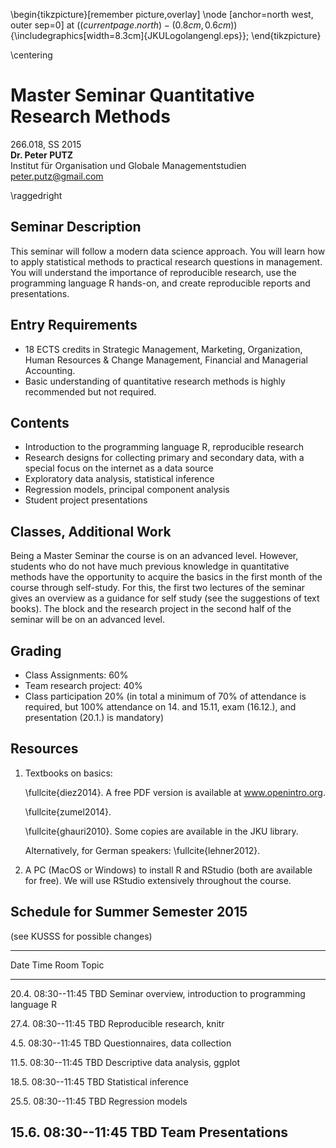 <!--pandoc
s:
H: jku_letter.preamble
t: latex
latex-engine: pdflatex
o: sylabus_ss15.tex
-->
\begin{tikzpicture}[remember picture,overlay]
\node [anchor=north west, outer sep=0]  at ($(current page.north)-(0.8cm, 0.6cm)$)
 {\includegraphics[width=8.3cm]{JKULogolangengl.eps}};
\end{tikzpicture} 

\centering

# Master Seminar Quantitative Research Methods

266.018, SS 2015    
**Dr. Peter PUTZ**  
Institut für Organisation und Globale Managementstudien   
peter.putz@gmail.com

\raggedright




## Seminar Description

This seminar will follow a modern data science approach. You will learn how to apply statistical methods to practical research questions in management. You will understand the importance of reproducible research, use the programming language R hands-on, and create reproducible reports and presentations.

## Entry Requirements

- 18 ECTS credits in Strategic Management, Marketing, Organization, Human Resources & Change Management, Financial and Managerial Accounting.
- Basic understanding of quantitative research methods is highly recommended but not required.


## Contents

  - Introduction to the programming language R, reproducible research
  - Research designs for collecting primary and secondary data, with a special focus on the internet as a data source
  - Exploratory data analysis, statistical inference
  - Regression models, principal component analysis
  - Student project presentations


## Classes, Additional Work

Being a Master Seminar the course is on an advanced level. However, students who do not have much previous knowledge in quantitative methods have the opportunity to acquire the basics in the first month of the course through self-study. For this, the first two lectures of the seminar gives an overview as a guidance for self study (see the suggestions of text books).  The block and the research project in the second half of the seminar will be on an advanced level. 


## Grading

- Class Assignments: 60%
- Team research project: 40%
- Class participation 20%  (in total a minimum of 70% of attendance is required, but 100% attendance on 14. and 15.11, exam (16.12.), and presentation (20.1.) is mandatory)


## Resources

1.	Textbooks on basics:

    \fullcite{diez2014}. A free PDF version is available at www.openintro.org.
    
    \fullcite{zumel2014}.
    
    \fullcite{ghauri2010}. Some copies are available in the JKU library.

    Alternatively, for German speakers: \fullcite{lehner2012}.
    
    
2. A PC (MacOS or Windows) to install R and RStudio (both are available for free). We will use RStudio extensively throughout the course.



## Schedule for Summer Semester 2015 

(see KUSSS for possible changes)

---------------------------------------------------------------------------------
  Date  Time          Room        Topic
------  ------------  ----------  -----------------------------------------------
 20.4.  08:30--11:45  TBD         Seminar overview, introduction to programming 
                                  language R
                                     
 27.4.  08:30--11:45  TBD         Reproducible research, knitr

  4.5.  08:30--11:45  TBD         Questionnaires, data collection

 11.5.  08:30--11:45  TBD         Descriptive data analysis, ggplot

 18.5.  08:30--11:45  TBD         Statistical inference

 25.5.  08:30--11:45  TBD         Regression models

 15.6.  08:30--11:45  TBD         Team Presentations
----------------------------------------------------------------------------------	
